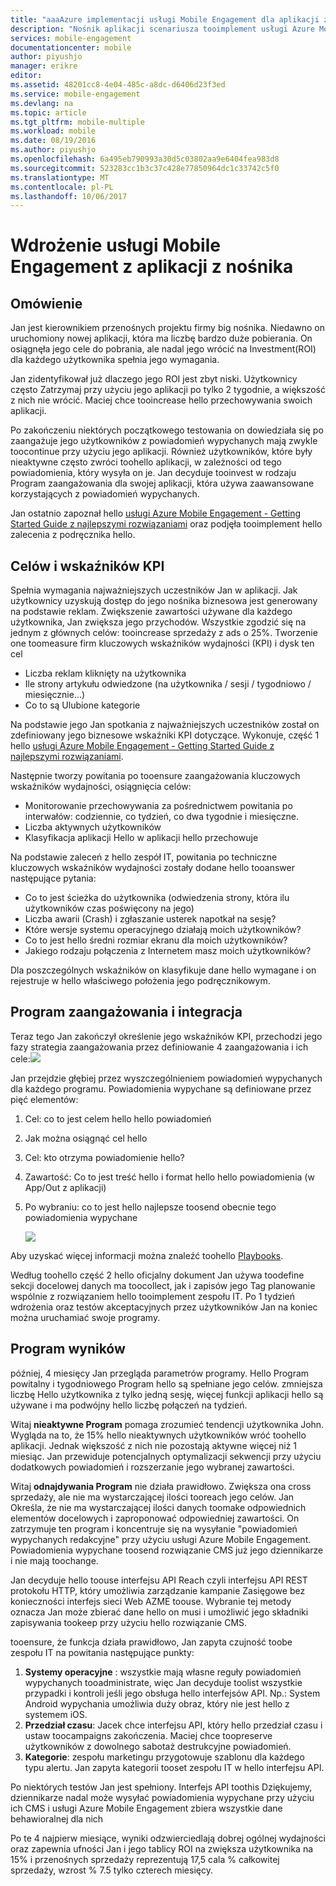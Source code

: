 ```yaml
---
title: "aaaAzure implementacji usługi Mobile Engagement dla aplikacji z nośnika"
description: "Nośnik aplikacji scenariusza tooimplement usługi Azure Mobile Engagement"
services: mobile-engagement
documentationcenter: mobile
author: piyushjo
manager: erikre
editor: 
ms.assetid: 48201cc8-4e04-485c-a8dc-d6406d23f3ed
ms.service: mobile-engagement
ms.devlang: na
ms.topic: article
ms.tgt_pltfrm: mobile-multiple
ms.workload: mobile
ms.date: 08/19/2016
ms.author: piyushjo
ms.openlocfilehash: 6a495eb790993a30d5c03802aa9e6404fea983d8
ms.sourcegitcommit: 523283cc1b3c37c428e77850964dc1c33742c5f0
ms.translationtype: MT
ms.contentlocale: pl-PL
ms.lasthandoff: 10/06/2017
---
```

# <a name="implement-mobile-engagement-with-media-app"></a>Wdrożenie usługi Mobile Engagement z aplikacji z nośnika
## <a name="overview"></a>Omówienie
Jan jest kierownikiem przenośnych projektu firmy big nośnika. Niedawno on uruchomiony nowej aplikacji, która ma liczbę bardzo duże pobierania. On osiągnęła jego cele do pobrania, ale nadal jego wrócić na Investment(ROI) dla każdego użytkownika spełnia jego wymagania. 

Jan zidentyfikował już dlaczego jego ROI jest zbyt niski. Użytkownicy często Zatrzymaj przy użyciu jego aplikacji po tylko 2 tygodnie, a większość z nich nie wrócić. Maciej chce tooincrease hello przechowywania swoich aplikacji.

Po zakończeniu niektórych początkowego testowania on dowiedziała się po zaangażuje jego użytkowników z powiadomień wypychanych mają zwykle toocontinue przy użyciu jego aplikacji. Również użytkowników, które były nieaktywne często zwróci toohello aplikacji, w zależności od tego powiadomienia, który wysyła on je. Jan decyduje tooinvest w rodzaju Program zaangażowania dla swojej aplikacji, która używa zaawansowane korzystających z powiadomień wypychanych.

Jan ostatnio zapoznał hello [usługi Azure Mobile Engagement - Getting Started Guide z najlepszymi rozwiązaniami](mobile-engagement-getting-started-best-practices.md) oraz podjęła tooimplement hello zalecenia z podręcznika hello.

## <a name="objectives-and-kpis"></a>Celów i wskaźników KPI
Spełnia wymagania najważniejszych uczestników Jan w aplikacji. Jak użytkownicy uzyskują dostęp do jego nośnika biznesowa jest generowany na podstawie reklam. Zwiększenie zawartości używane dla każdego użytkownika, Jan zwiększa jego przychodów. Wszystkie zgodzić się na jednym z głównych celów: tooincrease sprzedaży z ads o 25%. Tworzenie one toomeasure firm kluczowych wskaźników wydajności (KPI) i dysk ten cel

* Liczba reklam kliknięty na użytkownika
* Ile strony artykułu odwiedzone (na użytkownika / sesji / tygodniowo / miesięcznie...)
* Co to są Ulubione kategorie

Na podstawie jego Jan spotkania z najważniejszych uczestników został on zdefiniowany jego biznesowe wskaźniki KPI dotyczące. Wykonuje, część 1 hello [usługi Azure Mobile Engagement - Getting Started Guide z najlepszymi rozwiązaniami](mobile-engagement-getting-started-best-practices.md). 

Następnie tworzy powitania po tooensure zaangażowania kluczowych wskaźników wydajności, osiągnięcia celów:

* Monitorowanie przechowywania za pośrednictwem powitania po interwałów: codziennie, co tydzień, co dwa tygodnie i miesięczne.
* Liczba aktywnych użytkowników
* Klasyfikacja aplikacji Hello w aplikacji hello przechowuje

Na podstawie zaleceń z hello zespół IT, powitania po techniczne kluczowych wskaźników wydajności zostały dodane hello tooanswer następujące pytania:

* Co to jest ścieżka do użytkownika (odwiedzenia strony, która ilu użytkowników czas poświęcony na jego)
* Liczba awarii (Crash) i zgłaszanie usterek napotkał na sesję?
* Które wersje systemu operacyjnego działają moich użytkowników?
* Co to jest hello średni rozmiar ekranu dla moich użytkowników?
* Jakiego rodzaju połączenia z Internetem masz moich użytkowników?

Dla poszczególnych wskaźników on klasyfikuje dane hello wymagane i on rejestruje w hello właściwego położenia jego podręcznikowym.

## <a name="engagement-program-and-integration"></a>Program zaangażowania i integracja
Teraz tego Jan zakończył określenie jego wskaźników KPI, przechodzi jego fazy strategia zaangażowania przez definiowanie 4 zaangażowania i ich cele:![][1]

Jan przejdzie głębiej przez wyszczególnieniem powiadomień wypychanych dla każdego programu. Powiadomienia wypychane są definiowane przez pięć elementów:

1. Cel: co to jest celem hello hello powiadomień
2. Jak można osiągnąć cel hello
3. Cel: kto otrzyma powiadomienie hello?
4. Zawartość: Co to jest treść hello i format hello hello powiadomienia (w App/Out z aplikacji)
5. Po wybraniu: co to jest hello najlepsze toosend obecnie tego powiadomienia wypychane
   
    ![][2]

Aby uzyskać więcej informacji można znaleźć toohello [Playbooks](https://github.com/Azure/azure-mobile-engagement-samples/tree/master/Playbooks).

Według toohello część 2 hello oficjalny dokument Jan używa toodefine sekcji docelowej danych ma toocollect, jak i zapisów jego Tag planowanie wspólnie z rozwiązaniem hello tooimplement zespołu IT. Po 1 tydzień wdrożenia oraz testów akceptacyjnych przez użytkowników Jan na koniec można uruchamiać swoje programy.

## <a name="program-results"></a>Program wyników
później, 4 miesięcy Jan przegląda parametrów programy. Hello Program powitalny i tygodniowego Program hello są spełniane jego celów. zmniejsza liczbę Hello użytkownika z tylko jedną sesję, więcej funkcji aplikacji hello są używane i ma podwójny hello liczbę połączeń na tydzień.

Witaj **nieaktywne Program** pomaga zrozumieć tendencji użytkownika John. Wygląda na to, że 15% hello nieaktywnych użytkowników wróć toohello aplikacji. Jednak większość z nich nie pozostają aktywne więcej niż 1 miesiąc. Jan przewiduje potencjalnych optymalizacji sekwencji przy użyciu dodatkowych powiadomień i rozszerzanie jego wybranej zawartości.

Witaj **odnajdywania Program** nie działa prawidłowo. Zwiększa ona cross sprzedaży, ale nie ma wystarczającej ilości tooreach jego celów. Jan Określa, że nie ma wystarczającej ilości danych toomake odpowiednich elementów docelowych i zaproponować odpowiedniej zawartości. On zatrzymuje ten program i koncentruje się na wysyłanie "powiadomień wypychanych redakcyjne" przy użyciu usługi Azure Mobile Engagement. Powiadomienia wypychane toosend rozwiązanie CMS już jego dziennikarze i nie mają toochange.

Jan decyduje hello toouse interfejsu API Reach czyli interfejsu API REST protokołu HTTP, który umożliwia zarządzanie kampanie Zasięgowe bez konieczności interfejs sieci Web AZME toouse. Wybranie tej metody oznacza Jan może zbierać dane hello on musi i umożliwić jego składniki zapisywania tookeep przy użyciu hello rozwiązanie CMS.

tooensure, że funkcja działa prawidłowo, Jan zapyta czujność toobe zespołu IT na powitania następujące punkty:

1. **Systemy operacyjne** : wszystkie mają własne reguły powiadomień wypychanych tooadministrate, więc Jan decyduje toolist wszystkie przypadki i kontroli jeśli jego obsługa hello interfejsów API.
   Np.: System Android wypychania umożliwia duży obraz, który nie jest hello z systemem iOS.
2. **Przedział czasu**: Jacek chce interfejsu API, który hello przedział czasu i ustaw toocampaigns zakończenia. Maciej chce toopreserve użytkowników z dowolnego sabotaż destrukcyjne powiadomień.
3. **Kategorie**: zespołu marketingu przygotowuje szablonu dla każdego typu alertu. Jan zapyta kategorii tooset zespołu IT w hello interfejsu API.

Po niektórych testów Jan jest spełniony. Interfejs API toothis Dziękujemy, dziennikarze nadal może wysyłać powiadomienia wypychane przy użyciu ich CMS i usługi Azure Mobile Engagement zbiera wszystkie dane behawioralnej dla nich

Po te 4 najpierw miesiące, wyniki odzwierciedlają dobrej ogólnej wydajności oraz zapewnia ufności Jan i jego tablicy ROI na zwiększa użytkownika na 15% i przenośnych sprzedaży reprezentują 17,5 cala % całkowitej sprzedaży, wzrost % 7.5 tylko czterech miesięcy.

<!--Image references-->
[1]: ./media/mobile-engagement-media-scenario/engagement-strategy.png
[2]: ./media/mobile-engagement-media-scenario/push-scenarios.png

<!--Link references-->
[Media Playbook link]: https://github.com/Azure/azure-mobile-engagement-samples/tree/master/Playbooks
